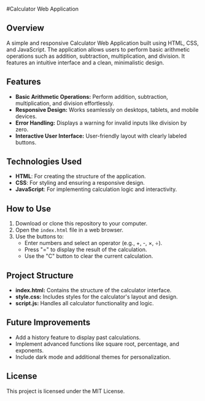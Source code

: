 #Calculator Web Application

## Overview
A simple and responsive Calculator Web Application built using HTML, CSS, and JavaScript. The application allows users to perform basic arithmetic operations such as addition, subtraction, multiplication, and division. It features an intuitive interface and a clean, minimalistic design.

## Features
- **Basic Arithmetic Operations:** Perform addition, subtraction, multiplication, and division effortlessly.  
- **Responsive Design:** Works seamlessly on desktops, tablets, and mobile devices.  
- **Error Handling:** Displays a warning for invalid inputs like division by zero.  
- **Interactive User Interface:** User-friendly layout with clearly labeled buttons.  

## Technologies Used
- **HTML**: For creating the structure of the application.  
- **CSS**: For styling and ensuring a responsive design.  
- **JavaScript**: For implementing calculation logic and interactivity.  

## How to Use
1. Download or clone this repository to your computer.  
2. Open the `index.html` file in a web browser.  
3. Use the buttons to:  
   - Enter numbers and select an operator (e.g., +, -, ×, ÷).  
   - Press "=" to display the result of the calculation.  
   - Use the "C" button to clear the current calculation.  

## Project Structure
- **index.html:** Contains the structure of the calculator interface.  
- **style.css:** Includes styles for the calculator's layout and design.  
- **script.js:** Handles all calculator functionality and logic.  

## Future Improvements
- Add a history feature to display past calculations.  
- Implement advanced functions like square root, percentage, and exponents.  
- Include dark mode and additional themes for personalization.  

## License
This project is licensed under the MIT License.  

